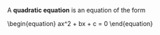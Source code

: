 A **quadratic equation** is an equation of the form

\begin{equation}
ax^2 + bx + c = 0
\end{equation}